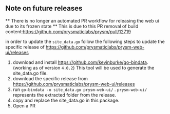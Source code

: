 
## Note on future releases
** There is no longer an automated PR workflow for releasing the web ui due to its frozen state **
This is due to this PR removal of build content:https://github.com/prysmaticlabs/prysm/pull/12719

in order to update the `site_data.go` follow the following steps to update the specific release of https://github.com/prysmaticlabs/prysm-web-ui/releases
1. download and install https://github.com/kevinburke/go-bindata. (working as of version `4.0.2`) This tool will be used to generate the site_data.go file.
2. download the specific release from https://github.com/prysmaticlabs/prysm-web-ui/releases
3. run `go-bindata -o site_data.go prysm-web-ui/` . `prysm-web-ui/` represents the extracted folder from the release.
4. copy and replace the site_data.go in this package.
5. Open a PR